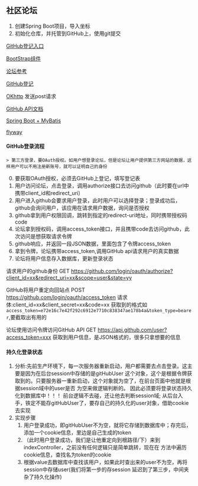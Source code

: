 ## 社区论坛

1. 创建Spring Boot项目，导入坐标
2. 初始化仓库，并托管到GitHub上，使用git提交

[GitHub登记入口](https://github.com/settings/applications/1184288)

[BootStrap组件](https://v3.bootcss.com/components/#navbar)

[论坛参考](https://elasticsearch.cn/)

[GitHub登记](https://github.com/settings/developers)

[OKhttp](https://square.github.io/okhttp/)  发送post请求

[GitHub API文档](https://developer.github.com/apps/building-oauth-apps/authorizing-oauth-apps/)

[Spring Boot + MyBatis](https://mybatis.org/spring-boot-starter/mybatis-spring-boot-autoconfigure/)

[flyway](https://flywaydb.org/getstarted/firststeps/maven)

#### GitHub登录流程
    > 第三方登录，要OAuth授权。如用户想登录论坛，但是论坛让用户提供第三方网站的数据，这样用户可以不用注册新账号，就可以证明自己的身份
0. 要获取OAuth授权，必须去GitHub上登记，填写登记表
1. 用户访问论坛，点击登录，调用authorize接口去访问github（此时要在url中携带client_id和redirect_uri）
2. 用户进入github会要求用户登录，此时用户可以选择登录；登录成功后，github会询问用户，该应用在请求用户数据，询问是否授权
3. github拿到用户权限回调，跳转到指定的redirect-uri地址，同时携带授权码code
4. 论坛拿到授权码，调用access_token接口，并且携带code去访问github，此次访问是想获取请求令牌
5. github响应，并返回一段JSON数据，里面包含了令牌access_token
6. 拿到令牌，论坛携带access_token,调用GitHub api请求用户的真实数据
7. 论坛将用户信息存入数据库，更新登录状态

请求用户的github身份
GET https://github.com/login/oauth/authorize?client_id=xx&redirect_uri=xx&scope=user&state=yy

GitHub将用户重定向回站点
POST https://github.com/login/oauth/access_token    请求体:client_id=xx&client_secret=xx&code=xx
获取到的格式如`access_token=e72e16c7e42f292c6912e7710c838347ae178b4a&token_type=bearer`,要截取出有用的

论坛使用访问令牌访问GitHub API
GET https://api.github.com/user?access_token=xxx
获取到用户信息，是JSON格式的，很多只拿想要的信息

#### 持久化登录状态
1. 分析:先前生产环境下，每一次服务器重新启动，用户都需要去点击登录。这主要是因为在后台session中存储的是gitHubUser
这个对象，这个是根据令牌获取到的。只要服务器一重新启动，这个对象就为空了，在前台页面中他就是根据session域中的user是否
为空来做逻辑判断的。
因此必须要将登录状态持久化到数据库中！！！
    前台逻辑不去碰，还让他去判断session域; 从后台入手，铁定不能存gitHubUser了，要存自己的持久化的user对象，借助cookie去实现 
2. 实现步骤
    1. 用户登录成功，即gitHubUser不为空，就将它存储到数据库中；存完后，添加一个cookie信息，里边是自己生成的token
    2. （此时用户登录成功，我们是让他重定向到根路径/下）来到indexController，之前没有任何逻辑只是简单跳转，现在在
    方法中遍历cookie信息，查找名为token的cookie
    3. 根据value去数据库中查找该用户，如果此时查出来的user不为空，再将session中存储user(我们将第一步的存session
    延迟到了第三步，中间夹杂了持久化操作)

